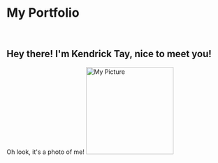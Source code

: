 # My Portfolio

<br>

## Hey there! I'm Kendrick Tay, nice to meet you!
Oh look, it's a photo of me!
<img src="https://user-images.githubusercontent.com/54646752/141914452-d59b3a22-0a04-4971-aed5-f28de2641a07.jpg" alt="My Picture" width="200">

